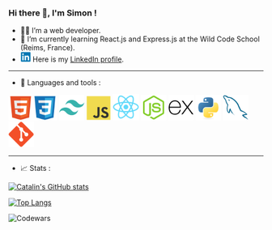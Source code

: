 ### Hi there 👋, I'm Simon !

- 👨‍💻 I’m a web developer.
- 🌱 I’m currently learning React.js and Express.js at the Wild Code School (Reims, France).
- <img src="https://github.com/devicons/devicon/blob/master/icons/linkedin/linkedin-original.svg" alt="LinkedIn" width="20" height="20"/>  Here is my [LinkedIn profile](https://www.linkedin.com/in/simon-duc-858481213/).

---

- 🧰 Languages and tools :

<img src="https://github.com/devicons/devicon/blob/master/icons/html5/html5-original.svg" alt="HTML" width="48" height="48"/><img src="https://github.com/devicons/devicon/blob/master/icons/css3/css3-original.svg" alt="CSS" width="48" height="48"/>
<img src="https://github.com/devicons/devicon/blob/master/icons/tailwindcss/tailwindcss-plain.svg" alt="Tailwind" width="50" height="50"/>
<img src="https://github.com/devicons/devicon/blob/master/icons/javascript/javascript-original.svg" alt="JavaScript" width="48" height="48"/> 
<img src="https://github.com/devicons/devicon/blob/master/icons/react/react-original.svg" alt="React" width="52" height="52"/>
<img src="https://github.com/devicons/devicon/blob/master/icons/nodejs/nodejs-original.svg" alt="Node" width="50" height="50"/>
<img src="https://github.com/devicons/devicon/blob/master/icons/express/express-original.svg" alt="Express" width="50" height="50"/>
<img src="https://github.com/devicons/devicon/blob/master/icons/python/python-original.svg" alt="Python" width="50" height="50"/>
<img src="https://github.com/devicons/devicon/blob/master/icons/mysql/mysql-original.svg" alt="MySQL" width="50" height="50"/>
<img src="https://github.com/devicons/devicon/blob/master/icons/git/git-original.svg" alt="Git" width="50" height="50"/>

---

- &#x1f4c8; Stats :

[![Catalin's GitHub stats](https://github-readme-stats.vercel.app/api?username=Simon-Duc&theme=gotham&show_icons=true&include_all_commits=true&count_private=true&hide=issues&custom_title=GitHub+Stats)](https://github.com/anuraghazra/github-readme-stats)

[![Top Langs](https://github-readme-stats.vercel.app/api/top-langs/?username=Simon-Duc&theme=gotham)](https://github.com/anuraghazra/github-readme-stats)

<img src="https://www.codewars.com/users/Simon-Duc/badges/large" alt="Codewars"/>

